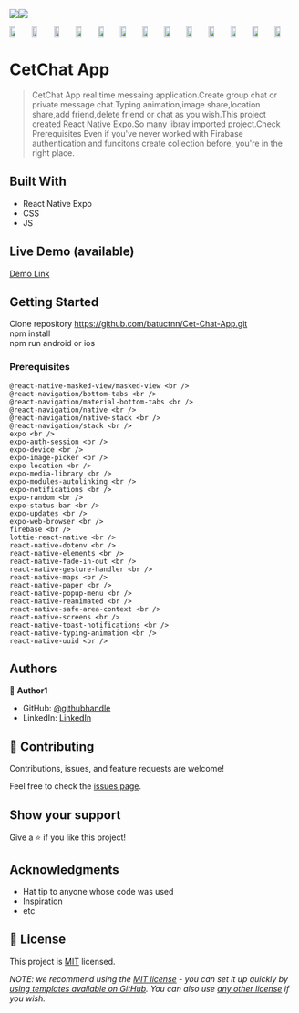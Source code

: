 ![](https://img.shields.io/badge/-ReactNative-blue)![](https://img.shields.io/badge/-JavaScript-yellow)


<div style="display: flex; align="center">


<img src="https://user-images.githubusercontent.com/96943978/194781600-f3af830c-1753-4f3d-b0e1-af0d3c6f42d9.jpeg" width=25% height=25%>
<img src="https://user-images.githubusercontent.com/96943978/194781601-2276c4d2-7b42-42b1-8286-b3e189ea2701.jpeg" width=25% height=25%>
<img src="https://user-images.githubusercontent.com/96943978/194781594-5e3e94c7-e814-4845-8a2a-79c47c899f89.jpeg" width=25% height=25%>
<img src="https://user-images.githubusercontent.com/96943978/194781596-e88ae451-64ae-404a-8560-813ae5446b21.jpeg" width=25% height=25%>
<img src="https://user-images.githubusercontent.com/96943978/194781597-e7e96b5b-7d1d-43a7-8ea7-fad382963625.jpeg" width=25% height=25%>
<img src="https://user-images.githubusercontent.com/96943978/194781599-5eaba3ec-b2de-4f42-a4a5-507460d60778.jpeg" width=25% height=25%>
<img src="https://user-images.githubusercontent.com/96943978/194781603-a82f7452-c45a-4ee9-be29-b5b69b862cb9.jpeg" width=25% height=25%>
<img src="https://user-images.githubusercontent.com/96943978/194781604-6224784e-6faa-4176-8a15-9ff58599498f.jpeg" width=25% height=25%>
<img src="https://user-images.githubusercontent.com/96943978/194781605-2210d452-3139-416c-8f1e-0395a7107feb.jpeg" width=25% height=25%>
<img src="https://user-images.githubusercontent.com/96943978/194781607-98cbf5af-5c19-4a60-a411-e6756d120410.jpeg" width=25% height=25%>
<img src="https://user-images.githubusercontent.com/96943978/194781607-98cbf5af-5c19-4a60-a411-e6756d120410.jpeg" width=25% height=25%>
<img src="https://user-images.githubusercontent.com/96943978/194781608-ebb16d3f-4a0d-4232-8308-1c37468159c9.jpeg" width=25% height=25%>
<img src="https://user-images.githubusercontent.com/96943978/194781609-9f46a84f-3dc2-458f-98a3-94e67d02588a.jpeg" width=25% height=25%>



</div>




# CetChat App 

> CetChat App real time messaing application.Create group chat or private message chat.Typing animation,image share,location share,add friend,delete friend or chat as you wish.This project created React Native Expo.So many libray imported project.Check Prerequisites
> Even if you've never worked with Firabase authentication and funcitons create collection before, you're in the right place.



## Built With

- React Native Expo
- CSS
- JS

## Live Demo (available)



[Demo Link]() <br/>



## Getting Started
Clone repository  https://github.com/batuctnn/Cet-Chat-App.git <br/>
npm install <br/>
npm run android or ios 
<br/>

### Prerequisites
    @react-native-masked-view/masked-view <br />
    @react-navigation/bottom-tabs <br />
    @react-navigation/material-bottom-tabs <br />
    @react-navigation/native <br />
    @react-navigation/native-stack <br />
    @react-navigation/stack <br />
    expo <br />
    expo-auth-session <br />
    expo-device <br />
    expo-image-picker <br />
    expo-location <br />
    expo-media-library <br />
    expo-modules-autolinking <br />
    expo-notifications <br />
    expo-random <br />
    expo-status-bar <br /> 
    expo-updates <br />
    expo-web-browser <br />
    firebase <br />
    lottie-react-native <br />
    react-native-dotenv <br />
    react-native-elements <br />
    react-native-fade-in-out <br />
    react-native-gesture-handler <br />
    react-native-maps <br />
    react-native-paper <br /> 
    react-native-popup-menu <br />
    react-native-reanimated <br />
    react-native-safe-area-context <br />
    react-native-screens <br />
    react-native-toast-notifications <br />
    react-native-typing-animation <br />
    react-native-uuid <br />
 


## Authors

👤 **Author1**

- GitHub: [@githubhandle](https://github.com/batuctn)
- LinkedIn: [LinkedIn](https://www.linkedin.com/in/batu%C3%A7etin/)



## 🤝 Contributing

Contributions, issues, and feature requests are welcome!

Feel free to check the [issues page]().

## Show your support

Give a ⭐️ if you like this project!

## Acknowledgments

- Hat tip to anyone whose code was used
- Inspiration
- etc

## 📝 License

This project is [MIT](./LICENSE) licensed.

_NOTE: we recommend using the [MIT license](https://choosealicense.com/licenses/mit/) - you can set it up quickly by [using templates available on GitHub](https://docs.github.com/en/communities/setting-up-your-project-for-healthy-contributions/adding-a-license-to-a-repository). You can also use [any other license](https://choosealicense.com/licenses/) if you wish._
